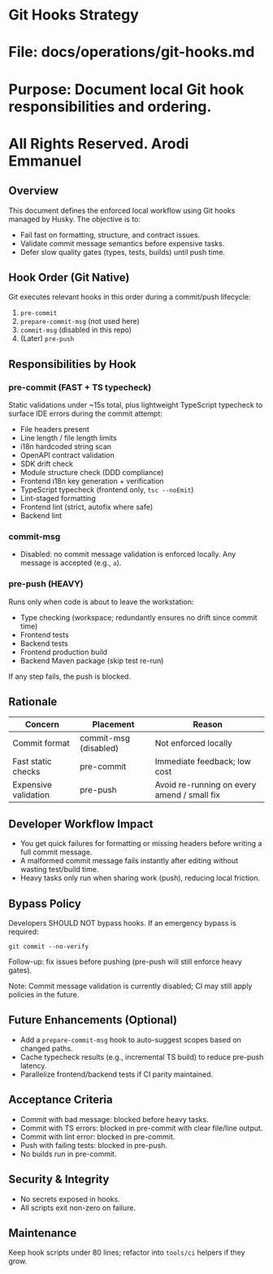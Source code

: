 # Git Hooks Strategy

# File: docs/operations/git-hooks.md

# Purpose: Document local Git hook responsibilities and ordering.

# All Rights Reserved. Arodi Emmanuel

## Overview

This document defines the enforced local workflow using Git hooks managed by
Husky. The objective is to:

- Fail fast on formatting, structure, and contract issues.
- Validate commit message semantics before expensive tasks.
- Defer slow quality gates (types, tests, builds) until push time.

## Hook Order (Git Native)

Git executes relevant hooks in this order during a commit/push lifecycle:

1. `pre-commit`
2. `prepare-commit-msg` (not used here)
3. `commit-msg` (disabled in this repo)
4. (Later) `pre-push`

## Responsibilities by Hook

### pre-commit (FAST + TS typecheck)

Static validations under ~15s total, plus lightweight TypeScript typecheck to
surface IDE errors during the commit attempt:

- File headers present
- Line length / file length limits
- i18n hardcoded string scan
- OpenAPI contract validation
- SDK drift check
- Module structure check (DDD compliance)
- Frontend i18n key generation + verification
- TypeScript typecheck (frontend only, `tsc --noEmit`)
- Lint-staged formatting
- Frontend lint (strict, autofix where safe)
- Backend lint

### commit-msg

- Disabled: no commit message validation is enforced locally. Any message is
  accepted (e.g., `a`).

### pre-push (HEAVY)

Runs only when code is about to leave the workstation:

- Type checking (workspace; redundantly ensures no drift since commit time)
- Frontend tests
- Backend tests
- Frontend production build
- Backend Maven package (skip test re-run)

If any step fails, the push is blocked.

## Rationale

| Concern              | Placement             | Reason                                      |
| -------------------- | --------------------- | ------------------------------------------- |
| Commit format        | commit-msg (disabled) | Not enforced locally                        |
| Fast static checks   | pre-commit            | Immediate feedback; low cost                |
| Expensive validation | pre-push              | Avoid re-running on every amend / small fix |

## Developer Workflow Impact

- You get quick failures for formatting or missing headers before writing a full
  commit message.
- A malformed commit message fails instantly after editing without wasting
  test/build time.
- Heavy tasks only run when sharing work (push), reducing local friction.

## Bypass Policy

Developers SHOULD NOT bypass hooks. If an emergency bypass is required:

```
git commit --no-verify
```

Follow-up: fix issues before pushing (pre-push will still enforce heavy gates).

Note: Commit message validation is currently disabled; CI may still apply
policies in the future.

## Future Enhancements (Optional)

- Add a `prepare-commit-msg` hook to auto-suggest scopes based on changed paths.
- Cache typecheck results (e.g., incremental TS build) to reduce pre-push
  latency.
- Parallelize frontend/backend tests if CI parity maintained.

## Acceptance Criteria

- Commit with bad message: blocked before heavy tasks.
- Commit with TS errors: blocked in pre-commit with clear file/line output.
- Commit with lint error: blocked in pre-commit.
- Push with failing tests: blocked in pre-push.
- No builds run in pre-commit.

## Security & Integrity

- No secrets exposed in hooks.
- All scripts exit non-zero on failure.

## Maintenance

Keep hook scripts under 80 lines; refactor into `tools/ci` helpers if they grow.
